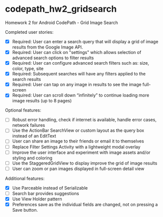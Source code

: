 # codepath_hw2_gridsearch
Homework 2 for Android CodePath - Grid Image Search


Completed user stories:

 * [X] Required: User can enter a search query that will display a grid of image results from the Google Image API.
 * [X] Required: User can click on "settings" which allows selection of advanced search options to filter results
 * [X] Required: User can configure advanced search filters such as: size, color, type, site
 * [X] Required: Subsequent searches will have any filters applied to the search results
 * [X] Required: User can tap on any image in results to see the image full-screen
 * [X] Required: User can scroll down “infinitely” to continue loading more image results (up to 8 pages)

Optional features:

 * [ ] Robust error handling, check if internet is available, handle error cases, network failures
 * [ ] Use the ActionBar SearchView or custom layout as the query box instead of an EditText
 * [ ] User can share an image to their friends or email it to themselves
 * [ ] Replace Filter Settings Activity with a lightweight modal overlay
 * [ ] Improve the user interface and experiment with image assets and/or styling and coloring
 * [ ] Use the StaggeredGridView to display improve the grid of image results
 * [ ] User can zoom or pan images displayed in full-screen detail view

Additional features:

 * [X] Use Parceable instead of Serializable
 * [ ] Search bar provides suggestions
 * [X] Use View Holder pattern
 * [X] Preferences save as the individual fields are changed, not on pressing a Save button.
